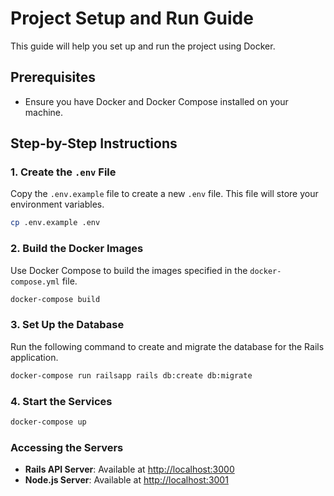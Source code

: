 # Project Setup and Run Guide

This guide will help you set up and run the project using Docker.

## Prerequisites

- Ensure you have Docker and Docker Compose installed on your machine.

## Step-by-Step Instructions

### 1. Create the `.env` File

Copy the `.env.example` file to create a new `.env` file. This file will store your environment variables.

```sh
cp .env.example .env
```

### 2. Build the Docker Images

Use Docker Compose to build the images specified in the `docker-compose.yml` file.

```sh
docker-compose build
```

### 3. Set Up the Database

Run the following command to create and migrate the database for the Rails application.

```sh
docker-compose run railsapp rails db:create db:migrate
```

### 4. Start the Services

```sh
docker-compose up
```

### Accessing the Servers

- **Rails API Server**: Available at [http://localhost:3000](http://localhost:3000)
- **Node.js Server**: Available at [http://localhost:3001](http://localhost:3001)
